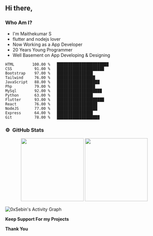 ## Hi there, 
### Who Am I?

  * I'm Maithekumar S
  * flutter and nodejs lover
  * Now Working as a App Developer
  * 20 Years Young Programmer
  * Well Basement on App Developing & Designing


```text
HTML        100.00 %   ███████████████████████  
CSS          91.00 %   █████████████████████    
Bootstrap    97.00 %   ████████████████ 
Tailwind     76.00 %   █████████████████        
JavaScript   88.00 %   ███████████████████           
Php          79.00 %   █████████████████        
MySql        92.00 %   ████████████████████     
Python       63.00 %   ████████████████         
Flutter      93.00 %   █████████████████████    
React        76.00 %   ██████████████████                      
NodeJS       77.00 %   ██████████████████       
Express      64.00 %   ████████████████         
Git          78.00 %   ███████████████████      
```


### ⚙️ &nbsp;GitHub Stats

<p align="center">
<img height="200em" src="https://github-readme-stats.vercel.app/api?username=maithenkumar&show_icons=true&theme=algolia&title_color=fff&icon_color=79ff97&text_color=9f9f9f&bg_color=151515" />
<img height="200em" src="https://github-readme-stats.vercel.app/api/top-langs/?username=maithenkumar&title_color=fff&icon_color=79ff97&text_color=9f9f9f&bg_color=151515" />
</p>

<img alt="0xSebin's Activity Graph" src="https://activity-graph.herokuapp.com/graph?username=maithenkumar&bg_color=red&color=FFFFFF&line=FFFFFF&point=FFFFFF&hide_border=true" />

**Keep Support For my Projects**

**Thank You**
